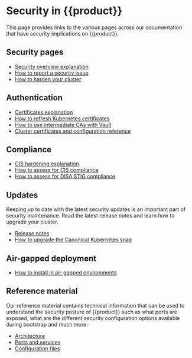 # Security in {{product}}

This page provides links to the various pages across our documentation that
have security implications on {{product}}.

## Security pages

- [Security overview explanation]
- [How to report a security issue]
- [How to harden your cluster]

<!-- Add back in once we have this page complete Cryptography <cryptography> -->

## Authentication

- [Certificates explanation]
- [How to refresh Kubernetes certificates]
- [How to use intermediate CAs with Vault]
- [Cluster certificates and configuration reference]


## Compliance

- [CIS hardening explanation]
- [How to assess for CIS compliance]
- [How to assess for DISA STIG compliance]

## Updates

Keeping up to date with the latest security updates is an important part of
security maintenance. Read the latest release notes and learn how to upgrade
your cluster.

- [Release notes]
- [How to upgrade the Canonical Kubernetes snap]

## Air-gapped deployment

- [How to install in air-gapped environments]

## Reference material

Our reference material contains technical information that can be used to
understand the security posture of {{product}} such as what ports are exposed,
what are the different security configuration options available during bootstrap
and much more.

- [Architecture]
- [Ports and services]
- [Configuration files]

<!-- LINKS -->
[Architecture]:/snap/reference/architecture
[Ports and services]:/snap/reference/ports-and-services.md
[Configuration files]:/snap/reference/config-files/index
[How to report a security issue]:/snap/howto/security/report-security-issue.md
[Cluster certificates and configuration reference]: /snap/reference/certificates/
[How to refresh Kubernetes certificates]:/snap/howto/security/refresh-certs.md
[How to use intermediate CAs with Vault]:/snap/howto/security/intermediate-ca.md
[How to assess for DISA STIG compliance]:/snap/howto/security/disa-stig-assessment.md
[How to assess for CIS compliance]: /snap/howto/security/cis-assessment.md
[Release notes]:/snap/reference/releases.md
[How to upgrade the Canonical Kubernetes snap]:/snap/howto/upgrades.md
[Certificates explanation]: /snap/explanation/security/certificates
[CIS hardening explanation]: /snap/explanation/security/cis
[How to install in air-gapped environments]:/snap/howto/install/offline/
[How to harden your cluster]: /snap/howto/security/hardening.md
[Security overview explanation]: /snap/explanation/security/security-overview
[Certificates]: /snap/explanation/security/certificates
[CIS hardening]: /snap/explanation/security/cis
